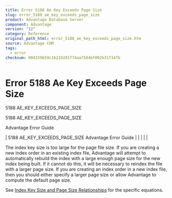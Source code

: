 ```yaml
---
title: Error 5188 Ae Key Exceeds Page Size
slug: error_5188_ae_key_exceeds_page_size
product: Advantage Database Server
component: Advantage
version: "12"
category: Reference
original_path_html: error_5188_ae_key_exceeds_page_size.htm
source: Advantage CHM
tags:
  - error
checksum: 004159659c16219201f74aa7584bf092b31f34fb
---
```


# Error 5188 Ae Key Exceeds Page Size

5188 AE\_KEY\_EXCEEDS\_PAGE\_SIZE

5188 AE\_KEY\_EXCEEDS\_PAGE\_SIZE

Advantage Error Guide

| 5188 AE\_KEY\_EXCEEDS\_PAGE\_SIZE  Advantage Error Guide |  |  |  |  |

The index key size is too large for the page file size. If you are creating a new index order in an existing index file, Advantage will attempt to automatically rebuild the index with a large enough page size for the new index being built. If it cannot do this, it will be necessary to reindex the file with a larger page size. If you are creating an index order in a new index file, then you should either specify a larger page size or allow Advantage to compute the default page size.

See [Index Key Size and Page Size Relationships](master_index_key_size_and_page_size_relationships.md) for the specific equations.
